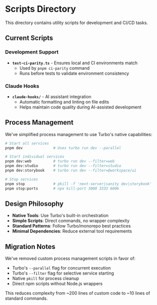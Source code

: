 # Scripts Directory

This directory contains utility scripts for development and CI/CD tasks.

## Current Scripts

### Development Support

- **`test-ci-parity.ts`** - Ensures local and CI environments match
  - Used by `pnpm ci-parity` command
  - Runs before tests to validate environment consistency

### Claude Hooks

- **`claude-hooks/`** - AI assistant integration
  - Automatic formatting and linting on file edits
  - Helps maintain code quality during AI-assisted development

## Process Management

We've simplified process management to use Turbo's native capabilities:

```bash
# Start all services
pnpm dev              # Uses turbo run dev --parallel

# Start individual services
pnpm dev:web          # turbo run dev --filter=web
pnpm dev:studio       # turbo run dev --filter=studio
pnpm dev:storybook    # turbo run dev --filter=@workspace/ui

# Stop services
pnpm stop             # pkill -f 'next-server|sanity dev|storybook'
pnpm stop:ports       # npx kill-port 3000 3333 6006
```

## Design Philosophy

- **Native Tools**: Use Turbo's built-in orchestration
- **Simple Scripts**: Direct commands, no wrapper complexity
- **Standard Patterns**: Follow Turbo/monorepo best practices
- **Minimal Dependencies**: Reduce external tool requirements

## Migration Notes

We've removed custom process management scripts in favor of:

- Turbo's `--parallel` flag for concurrent execution
- Turbo's `--filter` flag for selective service starting
- Native `pkill` for process cleanup
- Direct npm scripts without Node.js wrappers

This reduces complexity from ~200 lines of custom code to ~10 lines of standard commands.
